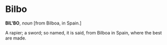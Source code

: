 # Bilbo

**BIL'BO**, _noun_ \[from Bilboa, in Spain.\]

A rapier; a sword; so named, it is said, from Bilboa in Spain, where the best are made.